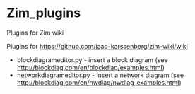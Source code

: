 # Zim_plugins
Plugins for Zim wiki

Plugins for https://github.com/jaap-karssenberg/zim-wiki/wiki

* blockdiagrameditor.py - insert a block diagram (see http://blockdiag.com/en/blockdiag/examples.html)
* networkdiagrameditor.py - insert a network diagram (see http://blockdiag.com/en/nwdiag/nwdiag-examples.html)

